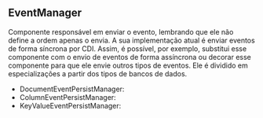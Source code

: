 ## EventManager

Componente responsável em enviar o evento, lembrando que ele não define a ordem apenas o envia. A sua implementação atual é enviar eventos de forma síncrona por CDI. Assim, é possível, por exemplo, substitui esse componente com o envio de eventos de forma assíncrona ou decorar esse componente para que ele envie outros tipos de eventos. Ele é dividido em especializações a partir dos tipos de bancos de dados.

* DocumentEventPersistManager:
* ColumnEventPersistManager:
* KeyValueEventPersistManager:



